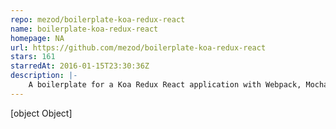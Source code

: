 ```yaml
---
repo: mezod/boilerplate-koa-redux-react
name: boilerplate-koa-redux-react
homepage: NA
url: https://github.com/mezod/boilerplate-koa-redux-react
stars: 161
starredAt: 2016-01-15T23:30:36Z
description: |-
    A boilerplate for a Koa Redux React application with Webpack, Mocha and SASS
---
```


[object Object]
